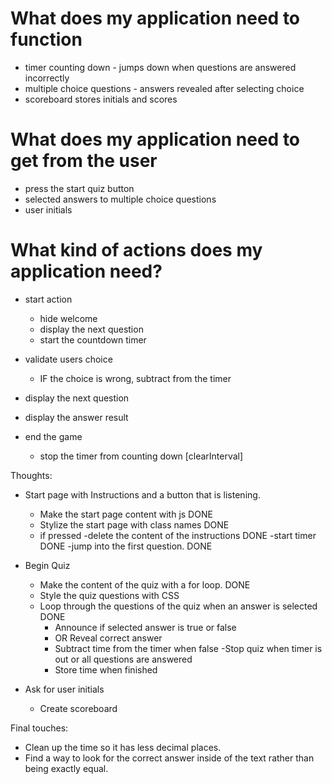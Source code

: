 # What does my application need to function

- timer counting down - jumps down when questions are answered incorrectly
- multiple choice questions - answers revealed after selecting choice
- scoreboard stores initials and scores


# What does my application need to get from the user

- press the start quiz button
- selected answers to multiple choice questions
- user initials

# What kind of actions does my application need?

- start action
    - hide welcome
    - display the next question
    - start the countdown timer

- validate users choice
    - IF the choice is wrong, subtract from the timer

- display the next question
- display the answer result
- end the game
    - stop the timer from counting down [clearInterval]


Thoughts:
- Start page with Instructions and a button that is listening.
    - Make the start page content with js DONE
    - Stylize the start page with class names DONE
    - if pressed 
        -delete the content of the instructions DONE
        -start timer DONE
        -jump into the first question. DONE

- Begin Quiz
    - Make the content of the quiz with a for loop. DONE
    - Style the quiz questions with CSS
    - Loop through the questions of the quiz when an answer is selected DONE
        - Announce if selected answer is true or false
        - OR Reveal correct answer
        - Subtract time from the timer when false
    -Stop quiz when timer is out or all questions are answered
        - Store time when finished

- Ask for user initials
    - Create scoreboard

Final touches:
- Clean up the time so it has less decimal places.
- Find a way to look for the correct answer inside of the text rather than being exactly equal.
